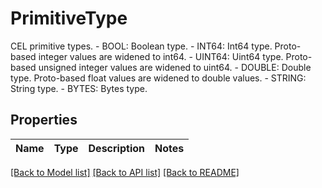 # PrimitiveType

CEL primitive types.   - BOOL: Boolean type.  - INT64: Int64 type.  Proto-based integer values are widened to int64.  - UINT64: Uint64 type.  Proto-based unsigned integer values are widened to uint64.  - DOUBLE: Double type.  Proto-based float values are widened to double values.  - STRING: String type.  - BYTES: Bytes type.

## Properties

Name | Type | Description | Notes
------------ | ------------- | ------------- | -------------

[[Back to Model list]](../README.md#documentation-for-models) [[Back to API list]](../README.md#documentation-for-api-endpoints) [[Back to README]](../README.md)


